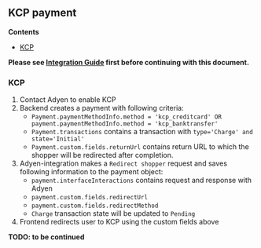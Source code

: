 ## KCP payment

<!-- START doctoc generated TOC please keep comment here to allow auto update -->
<!-- DON'T EDIT THIS SECTION, INSTEAD RE-RUN doctoc TO UPDATE -->
**Contents**

- [KCP](#kcp)

<!-- END doctoc generated TOC please keep comment here to allow auto update -->

**Please see [Integration Guide](IntegrationGuide.md) first before continuing with this document.**

### KCP
1. Contact Adyen to enable KCP
1. Backend creates a payment with following criteria:
    * `Payment.paymentMethodInfo.method = 'kcp_creditcard' OR payment.paymentMethodInfo.method = 'kcp_banktransfer'`
    * `Payment.transactions` contains a transaction with `type='Charge' and state='Initial'`
    * `Payment.custom.fields.returnUrl` contains return URL to which the shopper will be redirected after completion.
1. Adyen-integration makes a `Redirect shopper` request and saves following information to the payment object:
    * `payment.interfaceInteractions` contains request and response with Adyen 
    * `payment.custom.fields.redirectUrl`
    * `payment.custom.fields.redirectMethod`
    * `Charge` transaction state will be updated to `Pending`
1. Frontend redirects user to KCP using the custom fields above

**TODO: to be continued**
